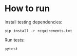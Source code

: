 # How to run

Install testing dependencies:
```
pip install -r requirements.txt
```

Run tests:
```
pytest
```
